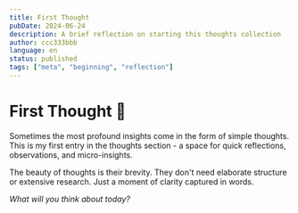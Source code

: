 ```yaml
---
title: First Thought
pubDate: 2024-06-24
description: A brief reflection on starting this thoughts collection
author: ccc333bbb
language: en
status: published
tags: ["meta", "beginning", "reflection"]
---
```


# First Thought 💭

Sometimes the most profound insights come in the form of simple thoughts. This is my first entry in the thoughts section - a space for quick reflections, observations, and micro-insights.

The beauty of thoughts is their brevity. They don't need elaborate structure or extensive research. Just a moment of clarity captured in words.

*What will you think about today?*